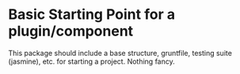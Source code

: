 Basic Starting Point for a plugin/component
===========================================

This package should include a base structure, gruntfile, testing suite (jasmine), etc. for starting a project. Nothing fancy.